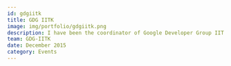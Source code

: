 ```yaml
---
id: gdgiitk
title: GDG IITK
image: img/portfolio/gdgiitk.png
description: I have been the coordinator of Google Developer Group IIT Kanpur since December 2015. During which I have organized a number of events. Other than one off events (like Google Summer of Code, Women Tech Makers Meetup, IO Extended) I have also organized 2 courses; Android Study Jam and CS for Android which spanned for about 8 weeks. During which we had weekly meetups. You can visit the  <a href="https://github.com/ShikherVerma/TutorDroid">g+ page</a> for photos of all these events.
team: GDG-IITK
date: December 2015
category: Events
---
```

